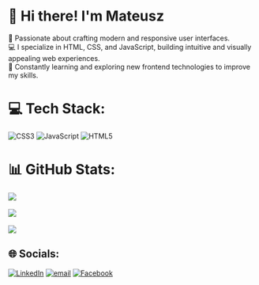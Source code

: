 # 👋 Hi there! I'm Mateusz  
🎨 Passionate about crafting modern and responsive user interfaces.<br>
💻 I specialize in HTML, CSS, and JavaScript, building intuitive and visually appealing web experiences.<br>
🚀 Constantly learning and exploring new frontend technologies to improve my skills.


# 💻 Tech Stack:
![CSS3](https://img.shields.io/badge/css3-%231572B6.svg?style=flat&logo=css3&logoColor=white) 
![JavaScript](https://img.shields.io/badge/javascript-%23323330.svg?style=flat&logo=javascript&logoColor=%23F7DF1E)
![HTML5](https://img.shields.io/badge/html5-%23E34F26.svg?style=flat&logo=html5&logoColor=white)


# 📊 GitHub Stats:
![](https://github-readme-stats.vercel.app/api?username=MateuszOcios&theme=tokyonight&hide_border=false&include_all_commits=false&count_private=false)<br/><br/>
![](https://github-readme-streak-stats.herokuapp.com/?user=MateuszOcios&theme=tokyonight&hide_border=false)<br/><br/>
![](https://github-readme-stats.vercel.app/api/top-langs/?username=MateuszOcios&theme=tokyonight&hide_border=false&include_all_commits=false&count_private=false&layout=compact)



## 🌐 Socials:
[![LinkedIn](https://img.shields.io/badge/LinkedIn-%230077B5.svg?logo=linkedin&logoColor=white)](https://www.linkedin.com/in/mateusz-ocios/) 
[![email](https://img.shields.io/badge/Email-D14836?logo=gmail&logoColor=white)](mailto:mateuszocios00@gmail.com)
[![Facebook](https://img.shields.io/badge/Facebook-%231877F2.svg?logo=Facebook&logoColor=white)](https://www.facebook.com/mateusz.ocios.1/) 
